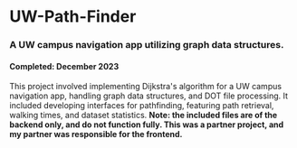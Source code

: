 # UW-Path-Finder
<h3>A UW campus navigation app utilizing graph data structures.</h3>
<h4>Completed: December 2023</h4>

This project involved implementing Dijkstra's algorithm for a UW campus navigation app, handling graph data structures, and DOT file processing. It included developing interfaces for pathfinding, featuring path retrieval, walking times, and dataset statistics.
**Note: the included files are of the backend only, and do not function fully. This was a partner project, and my partner was responsible for the frontend.**
